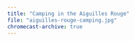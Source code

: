 ```yaml
---
title: "Camping in the Aiguilles Rouge"
file: "aiguilles-rouge-camping.jpg"
chromecast-archive: true
---
```

